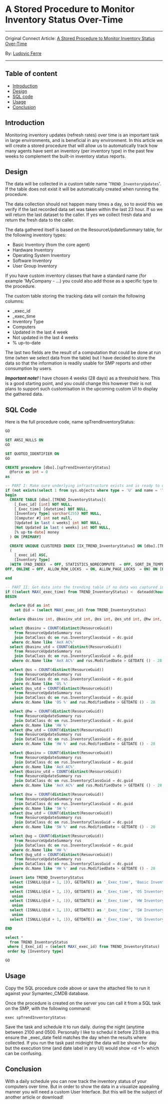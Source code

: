 # A Stored Procedure to Monitor Inventory Status Over-Time

---
Original Connect Article: [A Stored Procedure to Monitor Inventory Status Over-Time](https://www.symantec.com/connect/articles/stored-procedure-monitor-inventory-status-over-time)

By: [Ludovic Ferre](https://www.symantec.com/connect/user/ludovic-ferre)

---

## Table of content

- [Introduction](Introduction)
- [Design](Design)
- [SQL code](SQL-code)
- [Usage](Usage)
- [Conclusion](Conclusion)

## Introduction
Monitoring inventory updates (refresh rates) over time is an important task in large environments, and is beneficial in any environment. In this article we will create a stored procedure that will allow us to automatically track how many agents have sent an inventory (per inventory type) in the past few weeks to complement the built-in inventory status reports.

## Design
The data will be collected in a custom table name '`TREND_InventoryUpdates`'. If the table does not exist it will be automatically created when running the procedure.

The data collection should not happen many times a day, so to avoid this we verify if the last recorded data set was taken within the last 23 hour. If so we will return the last dataset to the caller. If yes we collect fresh data and return the fresh data to the caller.

The data gathered itself is based on the ResourceUpdateSummary table, for the following inventory types:

- Basic Inventory (from the core agent)
- Hardware Inventory
- Operating System Inventory
- Software Inventory
- User Group Inventory

If you have custom inventory classes that have a standard name (for example 'MyCompany - ...) you could also add those as a specific type to the procedure.

The custom table storing the tracking data will contain the following columns:

- _exec_id
- _exec_time
- Inventory Type
- Computers
- Updated in the last 4 week
- Not updated in the last 4 weeks
- % up-to-date

The last two fields are the result of a computation that could be done at run time (when we select data from the table) but I have decided to store the data so that the information is readily usable for SMP reports and other consumption by users.

***Important note!*** I have chosen 4 weeks (28 days) as a threshold here. This is a good starting point, and you could change this however their is not plans to support such customisation in the upcoming custom UI to display the gathered data.

## SQL Code
Here is the full procedure code, name spTrendInventoryStatus:

```sql
GO

SET ANSI_NULLS ON
GO

SET QUOTED_IDENTIFIER ON
GO

CREATE procedure [dbo].[spTrendInventoryStatus]
  @force as int = 0
as

-- PART I: Make sure underlying infrastructure exists and is ready to use
if (not exists(select 1 from sys.objects where type = 'U' and name = 'TREND_InventoryStatus'))
begin
  CREATE TABLE [dbo].[TREND_InventoryStatus](
    [_Exec_id] [int] NOT NULL,
    [_Exec_time] [datetime] NOT NULL,
    [Inventory Type] varchar(255) NOT NULL,
    [Computer #] int not null,
    [Updated in last 4 weeks] int NOT NULL,
    [Not Updated in last 4 weeks] int NOT NULL,
    [% up-to-date] money
  ) ON [PRIMARY]

  CREATE UNIQUE CLUSTERED INDEX [IX_TREND_InventoryStatus] ON [dbo].[TREND_InventoryStatus] 
  (
    [_exec_id] ASC,
    [Inventory Type]
  )WITH (PAD_INDEX  = OFF, STATISTICS_NORECOMPUTE  = OFF, SORT_IN_TEMPDB = OFF, IGNORE_DUP_KEY = OFF, DROP_EXISTING = 
OFF, ONLINE = OFF, ALLOW_ROW_LOCKS  = ON, ALLOW_PAGE_LOCKS  = ON) ON [PRIMARY]

end

-- PART II: Get data into the trending table if no data was captured in the last 23 hours
if ((select MAX(_exec_time) from TREND_InventoryStatus) <  dateadd(hour, -23, getdate()) or (select COUNT(*) from TREND_InventoryStatus) = 0) or (@force = 1)
BEGIN

  declare @id as int
    set @id = (select MAX(_exec_id) from TREND_InventoryStatus)

  declare @basinv int, @basinv_utd int, @os int, @os_utd int, @hw int, @hw_utd int, @sw int, @sw_utd int, @ug int, @ug_utd int

  select @basinv = COUNT(distinct(ResourceGuid))
    from ResourceUpdateSummary rus
    join DataClass dc on rus.InventoryClassGuid = dc.guid
   where dc.Name like 'AeX AC%'
  select @basinv_utd = COUNT(distinct(ResourceGuid))
    from ResourceUpdateSummary rus
    join DataClass dc on rus.InventoryClassGuid = dc.guid
   where dc.Name like 'AeX AC%' and rus.ModifiedDate > GETDATE () - 28

  select @os = COUNT(distinct(ResourceGuid))
    from ResourceUpdateSummary rus
    join DataClass dc on rus.InventoryClassGuid = dc.guid
   where dc.Name like 'OS %'
  select @os_utd = COUNT(distinct(ResourceGuid))
    from ResourceUpdateSummary rus
    join DataClass dc on rus.InventoryClassGuid = dc.guid
   where dc.Name like 'OS %' and rus.ModifiedDate > GETDATE () - 28

  select @hw = COUNT(distinct(ResourceGuid))
    from ResourceUpdateSummary rus
    join DataClass dc on rus.InventoryClassGuid = dc.guid
   where dc.Name like 'HW %'
  select @hw_utd = COUNT(distinct(ResourceGuid))
    from ResourceUpdateSummary rus
    join DataClass dc on rus.InventoryClassGuid = dc.guid
   where dc.Name like 'HW %' and rus.ModifiedDate > GETDATE () - 28

  select @basinv = COUNT(distinct(ResourceGuid))
    from ResourceUpdateSummary rus
    join DataClass dc on rus.InventoryClassGuid = dc.guid
   where dc.Name like 'AeX AC%'
  select @basinv_utd = COUNT(distinct(ResourceGuid))
    from ResourceUpdateSummary rus
    join DataClass dc on rus.InventoryClassGuid = dc.guid
   where dc.Name like 'AeX AC%' and rus.ModifiedDate > GETDATE () - 28

  select @sw = COUNT(distinct(ResourceGuid))
    from ResourceUpdateSummary rus
    join DataClass dc on rus.InventoryClassGuid = dc.guid
   where dc.Name like 'SW %'
  select @sw_utd = COUNT(distinct(ResourceGuid))
    from ResourceUpdateSummary rus
    join DataClass dc on rus.InventoryClassGuid = dc.guid
   where dc.Name like 'SW %' and rus.ModifiedDate > GETDATE () - 28

  select @ug = COUNT(distinct(ResourceGuid))
    from ResourceUpdateSummary rus
    join DataClass dc on rus.InventoryClassGuid = dc.guid
   where dc.Name like 'HW %'
  select @ug_utd = COUNT(distinct(ResourceGuid))
    from ResourceUpdateSummary rus
    join DataClass dc on rus.InventoryClassGuid = dc.guid
   where dc.Name like 'HW %' and rus.ModifiedDate > GETDATE () - 28

  insert into TREND_InventoryStatus
  select (ISNULL(@id + 1, 1)), GETDATE() as '_Exec_time', 'Basic Inventory' as 'Inventory type', @basinv as 'Computers', @basinv_utd as 'Updated in last 4 weeks', @basinv - @basinv_utd as 'Not Updated in the last 4 weeks', cast(cast(@basinv_utd as float) /  cast(@basinv as float) * 100 as money) '% up-to-date'
   union
  select (ISNULL(@id + 1, 1)), GETDATE() as '_Exec_time', 'OS Inventory', @os, @os_utd, @os - @os_utd, cast(cast(@os_utd as float) /  cast(@os as float) * 100 as money)
   union
  select (ISNULL(@id + 1, 1)), GETDATE() as '_Exec_time', 'HW Inventory', @hw, @hw_utd, @hw - @hw_utd, cast(cast(@hw_utd as float) /  cast(@hw as float) * 100 as money)
   union
  select (ISNULL(@id + 1, 1)), GETDATE() as '_Exec_time', 'SW Inventory', @sw, @sw_utd, @sw - @sw_utd, cast(cast(@sw_utd as float) /  cast(@sw as float) * 100 as money)
   union
  select (ISNULL(@id + 1, 1)), GETDATE() as '_Exec_time', 'UG Inventory', @ug, @ug_utd, @ug - @ug_utd, cast(cast(@ug_utd as float) /  cast(@ug as float) * 100 as money)

END

select *
  from TREND_InventoryStatus
 where [_Exec_id] = (select MAX(_exec_id) from TREND_InventoryStatus)
 order by [Inventory type]

GO
```

## Usage
Copy the SQL procedure code above or save the attached file to run it against your Symantec_CMDB database.

Once the procedure is created on the server you can call it from a SQL task on the SMP, with the following command:

`exec spTrendInventoryStatus`

Save the task and schedule it to run daily. during the night (anytime between 2100 and 0500. Personally I like to schedul it before 23:59 as this ensure the _exec_date field matches the day when the results where collected. If you run the task past midnight the data will be shown for day <d> but the execution time (and date label in any UI) would show <d +1> which can be confusing.

## Conclusion
With a daily schedule you can now track the inventory status of your computers over time. But in order to show the data in a visualize appealing manner you will need a custom User Interface. But this will be the subject of another article or download!